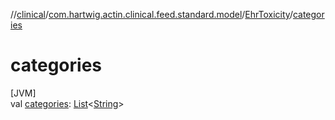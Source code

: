 //[clinical](../../../index.md)/[com.hartwig.actin.clinical.feed.standard.model](../index.md)/[EhrToxicity](index.md)/[categories](categories.md)

# categories

[JVM]\
val [categories](categories.md): [List](https://kotlinlang.org/api/latest/jvm/stdlib/kotlin.collections/-list/index.html)&lt;[String](https://kotlinlang.org/api/latest/jvm/stdlib/kotlin/-string/index.html)&gt;
